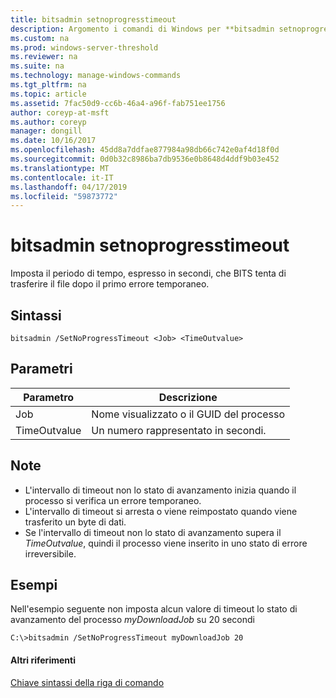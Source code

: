 ```yaml
---
title: bitsadmin setnoprogresstimeout
description: Argomento i comandi di Windows per **bitsadmin setnoprogresstimeout** -imposta il periodo di tempo, espresso in secondi, che il servizio tenterà di trasferire il file dopo che si verifica un errore temporaneo.
ms.custom: na
ms.prod: windows-server-threshold
ms.reviewer: na
ms.suite: na
ms.technology: manage-windows-commands
ms.tgt_pltfrm: na
ms.topic: article
ms.assetid: 7fac50d9-cc6b-46a4-a96f-fab751ee1756
author: coreyp-at-msft
ms.author: coreyp
manager: dongill
ms.date: 10/16/2017
ms.openlocfilehash: 45dd8a7ddfae877984a98db66c742e0af4d18f0d
ms.sourcegitcommit: 0d0b32c8986ba7db9536e0b8648d4ddf9b03e452
ms.translationtype: MT
ms.contentlocale: it-IT
ms.lasthandoff: 04/17/2019
ms.locfileid: "59873772"
---
```

# <a name="bitsadmin-setnoprogresstimeout"></a>bitsadmin setnoprogresstimeout

Imposta il periodo di tempo, espresso in secondi, che BITS tenta di trasferire il file dopo il primo errore temporaneo.

## <a name="syntax"></a>Sintassi

```
bitsadmin /SetNoProgressTimeout <Job> <TimeOutvalue>
```

## <a name="parameters"></a>Parametri

|Parametro|Descrizione|
|---------|-----------|
|Job|Nome visualizzato o il GUID del processo|
|TimeOutvalue|Un numero rappresentato in secondi.|

## <a name="remarks"></a>Note

-   L'intervallo di timeout non lo stato di avanzamento inizia quando il processo si verifica un errore temporaneo.
-   L'intervallo di timeout si arresta o viene reimpostato quando viene trasferito un byte di dati.
-   Se l'intervallo di timeout non lo stato di avanzamento supera il *TimeOutvalue*, quindi il processo viene inserito in uno stato di errore irreversibile.

## <a name="BKMK_examples"></a>Esempi

Nell'esempio seguente non imposta alcun valore di timeout lo stato di avanzamento del processo *myDownloadJob* su 20 secondi
```
C:\>bitsadmin /SetNoProgressTimeout myDownloadJob 20
```

#### <a name="additional-references"></a>Altri riferimenti

[Chiave sintassi della riga di comando](command-line-syntax-key.md)